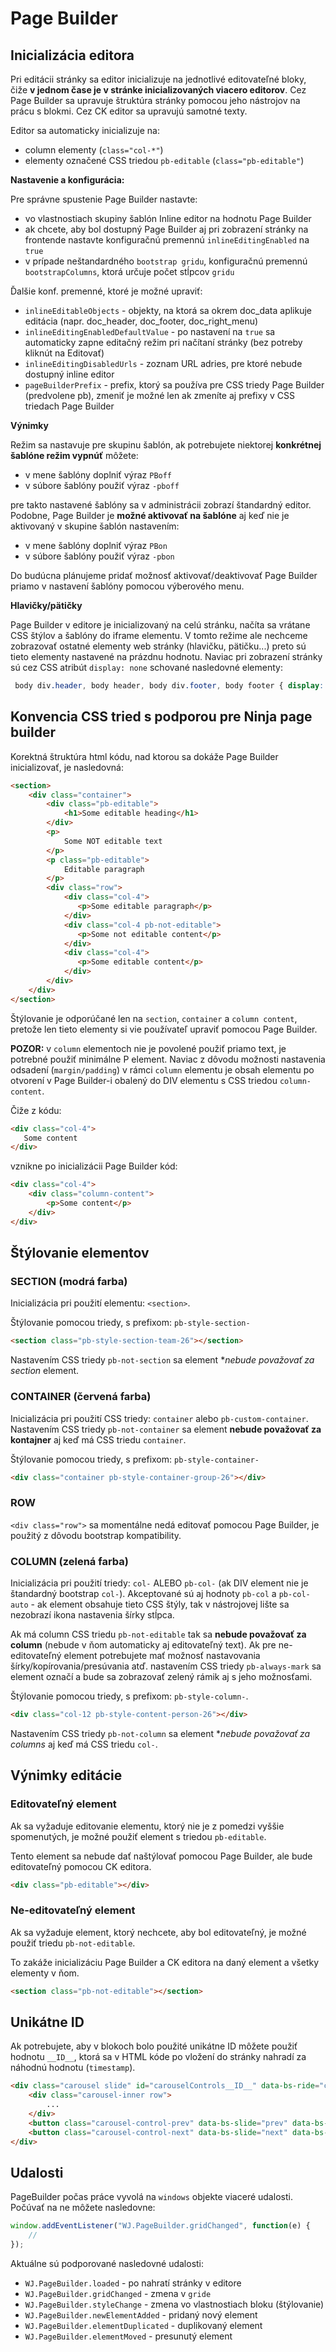 # Page Builder

## Inicializácia editora

Pri editácii stránky sa editor inicializuje na jednotlivé editovateľné bloky, čiže **v jednom čase je v stránke inicializovaných viacero editorov**. Cez Page Builder sa upravuje štruktúra stránky pomocou jeho nástrojov na prácu s blokmi. Cez CK editor sa upravujú samotné texty.

Editor sa automaticky inicializuje na:

- column elementy (```class="col-*"```)
- elementy označené CSS triedou ```pb-editable``` (```class="pb-editable"```)

**Nastavenie a konfigurácia:**

Pre správne spustenie Page Builder nastavte:

- vo vlastnostiach skupiny šablón Inline editor na hodnotu Page Builder
- ak chcete, aby bol dostupný Page Builder aj pri zobrazení stránky na frontende nastavte konfiguračnú premennú ```inlineEditingEnabled``` na ```true```
- v prípade neštandardného ```bootstrap gridu```, konfiguračnú premennú ```bootstrapColumns```, ktorá určuje počet stĺpcov ```gridu```

Ďalšie konf. premenné, ktoré je možné upraviť:

- ```inlineEditableObjects``` - objekty, na ktorá sa okrem doc_data aplikuje editácia (napr. doc_header, doc_footer, doc_right_menu)
- ```inlineEditingEnabledDefaultValue``` - po nastavení na ```true``` sa automaticky zapne editačný režim pri načítaní stránky (bez potreby kliknút na Editovať)
- ```inlineEditingDisabledUrls``` - zoznam URL adries, pre ktoré nebude dostupný inline editor
- ```pageBuilderPrefix``` - prefix, ktorý sa používa pre CSS triedy Page Builder (predvolene pb), zmeniť je možné len ak zmeníte aj prefixy v CSS triedach Page Builder

**Výnimky**

Režim sa nastavuje pre skupinu šablón, ak potrebujete niektorej **konkrétnej šablóne režim vypnúť** môžete:

- v mene šablóny doplniť výraz ```PBoff```
- v súbore šablóny použiť výraz ```-pboff```

pre takto nastavené šablóny sa v administrácii zobrazí štandardný editor. Podobne, Page Builder je **možné aktivovať na šablóne** aj keď nie je aktivovaný v skupine šablón nastavením:

- v mene šablóny doplniť výraz ```PBon```
- v súbore šablóny použiť výraz ```-pbon```

Do budúcna plánujeme pridať možnosť aktivovať/deaktivovať Page Builder priamo v nastavení šablóny pomocou výberového menu.

**Hlavičky/pätičky**

Page Builder v editore je inicializovaný na celú stránku, načíta sa vrátane CSS štýlov a šablóny do iframe elementu. V tomto režime ale nechceme zobrazovať ostatné elementy web stránky (hlavičku, pätičku...) preto sú tieto elementy nastavené na prázdnu hodnotu. Naviac pri zobrazení stránky sú cez CSS atribút ```display: none``` schované nasledovné elementy:

```css
 body div.header, body header, body div.footer, body footer { display: none; }
```

## Konvencia CSS tried s podporou pre Ninja page builder

Korektná štruktúra html kódu, nad ktorou sa dokáže Page Builder inicializovať, je nasledovná:

```html
<section>
    <div class="container">
        <div class="pb-editable">
            <h1>Some editable heading</h1>
        </div>
        <p>
            Some NOT editable text
        </p>
        <p class="pb-editable">
            Editable paragraph
        </p>
        <div class="row">
            <div class="col-4">
               <p>Some editable paragraph</p>
            </div>
            <div class="col-4 pb-not-editable">
               <p>Some not editable content</p>
            </div>
            <div class="col-4">
               <p>Some editable content</p>
            </div>
        </div>
    </div>
</section>
```

Štýlovanie je odporúčané len na ```section```, ```container``` a ```column content```, pretože len tieto elementy si vie používateľ upraviť pomocou Page Builder.

**POZOR:** v ```column``` elementoch nie je povolené použiť priamo text, je potrebné použiť minimálne P element.
Naviac z dôvodu možnosti nastavenia odsadení (```margin/padding```) v rámci ```column``` elementu je obsah elementu po otvorení v Page Builder-i obalený do DIV elementu s CSS triedou ```column-content```.

Čiže z kódu:

```html
<div class="col-4">
   Some content
</div>
```

vznikne po inicializácii Page Builder kód:

```html
<div class="col-4">
    <div class="column-content">
        <p>Some content</p>
    </div>
</div>
```

## Štýlovanie elementov

### SECTION (modrá farba)

Inicializácia pri použití elementu: ```<section>```.

Štýlovanie pomocou triedy, s prefixom: ```pb-style-section-```

```html
<section class="pb-style-section-team-26"></section>
```

Nastavením CSS triedy ```pb-not-section``` sa element **nebude považovať za section* element.

### CONTAINER (červená farba)

Inicializácia pri použití CSS triedy: ```container``` alebo ```pb-custom-container```. Nastavením CSS triedy ```pb-not-container``` sa element **nebude považovať za kontajner** aj keď má CSS triedu ```container```.

Štýlovanie pomocou triedy, s prefixom: ```pb-style-container-```

```html
<div class="container pb-style-container-group-26"></div>
```

### ROW

```<div class="row">``` sa momentálne nedá editovať pomocou Page Builder, je použitý z dôvodu bootstrap kompatibility.

### COLUMN (zelená farba)

Inicializácia pri použití triedy: ```col-``` ALEBO ```pb-col-``` (ak DIV element nie je štandardný bootstrap ```col-```). Akceptované sú aj hodnoty ```pb-col``` a ```pb-col-auto``` - ak element obsahuje tieto CSS štýly, tak v nástrojovej lište sa nezobrazí ikona nastavenia šírky stĺpca.

Ak má column CSS triedu ```pb-not-editable``` tak sa **nebude považovať za column** (nebude v ňom automaticky aj editovateľný text). Ak pre ne-editovateľný element potrebujete mať možnosť nastavovania šírky/kopírovania/presúvania atď. nastavením CSS triedy ```pb-always-mark``` sa element označí a bude sa zobrazovať zelený rámik aj s jeho možnosťami.

Štýlovanie pomocou triedy, s prefixom: ```pb-style-column-```.

```html
<div class="col-12 pb-style-content-person-26"></div>
```

Nastavením CSS triedy ```pb-not-column``` sa element **nebude považovať za columns* aj keď má CSS triedu ```col-```.

## Výnimky editácie

### Editovateľný element

Ak sa vyžaduje editovanie elementu, ktorý nie je z pomedzi vyššie spomenutých, je možné použiť element s triedou ```pb-editable```.

Tento element sa nebude dať naštýlovať pomocou Page Builder, ale bude editovateľný pomocou CK editora.

```html
<div class="pb-editable"></div>
```

### Ne-editovateľný element

Ak sa vyžaduje element, ktorý nechcete, aby bol editovateľný, je možné použiť triedu ```pb-not-editable```.

To zakáže inicializáciu Page Builder a CK editora na daný element a všetky elementy v ňom.

```html
<section class="pb-not-editable"></section>
```

## Unikátne ID

Ak potrebujete, aby v blokoch bolo použité unikátne ID môžete použiť hodnotu ```__ID__```, ktorá sa v HTML kóde po vložení do stránky nahradí za náhodnú hodnotu (```timestamp```).

```html
<div class="carousel slide" id="carouselControls__ID__" data-bs-ride="carousel">
    <div class="carousel-inner row">
        ...
    </div>
    <button class="carousel-control-prev" data-bs-slide="prev" data-bs-target="#carouselControls__ID__" type="button"></button>
    <button class="carousel-control-next" data-bs-slide="next" data-bs-target="#carouselControls__ID__" type="button"></button>
</div>
```

## Udalosti

PageBuilder počas práce vyvolá na ```windows``` objekte viaceré udalosti. Počúvať na ne môžete nasledovne:

```javascript
window.addEventListener("WJ.PageBuilder.gridChanged", function(e) {
    //
});
```

Aktuálne sú podporované nasledovné udalosti:

- ```WJ.PageBuilder.loaded``` - po nahratí stránky v editore
- ```WJ.PageBuilder.gridChanged``` - zmena v ```gride```
- ```WJ.PageBuilder.styleChange``` - zmena vo vlastnostiach bloku (štýlovanie)
- ```WJ.PageBuilder.newElementAdded``` - pridaný nový element
- ```WJ.PageBuilder.elementDuplicated``` - duplikovaný element
- ```WJ.PageBuilder.elementMoved``` - presunutý element

